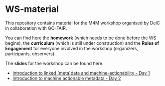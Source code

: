 # WS-material

This repository contains material for the M4M workshop organised by DeiC in collaboration with GO-FAIR.

You can find here the **homework** (which needs to be done before the WS begins), the **curriculum** (which is still under construction) and the **Rules of Engagement** for everyone involved in the workshop (organizers, participants, observers).

The **slides** for the workshop can be found here:

- [Introduction to linked (meta)data and machine-actionability - Day 1](https://zenodo.org/record/4462058)
- [Introduction to machine actionable metadata - Day 2](https://zenodo.org/record/4621141)
